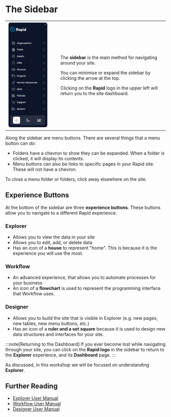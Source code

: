 # The Sidebar

<table>
<tr>
<td>
<img src="Explorer sidebar.png" alt="A screenshot of a sidebar from Rapid Standard as an example. The sidebar is dark blue and has the Rapid name and logo at the top. Underneath are a list of menu items that will navigate the user. The menu items from top to bottom are: Organisation, Tasks, Assets, CRM, Finance, Projects, Human Resources, WHS, Policies, Support, and System. At the very bottom of the sidebar are buttons to navigate between core applications. This is explained further below."></img>
</td>
<td>
<ul>The <b>sidebar</b> is the main method for navigating around your site.</ul>

<ul>You can minimise or expand the sidebar by clicking the arrow at the top.</ul>

<ul>Clicking on the <b>Rapid</b> logo in the upper left will return you to the site dashboard.</ul>
</td>
</tr>
</table>

Along the sidebar are menu buttons. There are several things that a menu button can do:

- Folders have a chevron to show they can be expanded. When a folder is clicked, it will display its contents.
- Menu buttons can also be links to specific pages in your Rapid site. These will not have a chevron.

To close a menu folder or folders, click away elsewhere on the site.

## Experience Buttons

At the bottom of the sidebar are three **experience buttons**. These buttons allow you to navigate to a different Rapid experience.

### Explorer

- Allows you to view the data in your site
- Allows you to edit, add, or delete data
- Has an icon of a **house** to represent "home". This is because it is the experience you will use the most.

### Workflow

- An advanced experience, that allows you to automate processes for your business
- An icon of a **flowchart** is used to represent the programming interface that Workflow uses.

### Designer
- Allows you to build the site that is visible in Explorer (e.g. new pages, new tables, new menu buttons, etc.)
- Has an icon of a **ruler and a set square** because it is used to design new data structures and interfaces for your site.

:::note[Returning to the Dashboard]
If you ever become lost while navigating through your site, you can click on the **Rapid logo** in the sidebar to return to the **Explorer** experience, and its **Dashboard** page.
:::

As discussed, in this workshop we will be focused on understanding **Explorer**.

## Further Reading

- [Explorer User Manual](/docs/Rapid/3-User%20Manual/2-Explorer/0-navigating-explorer/0-navigating-explorer)
- [Workflow User Manual](/docs/Rapid/3-User%20Manual/4-Workflow/4-Workflow)
- [Designer User Manual](/docs/Rapid/3-User%20Manual/3-Designer/1-what-is-designer/1-what-is-designer)
